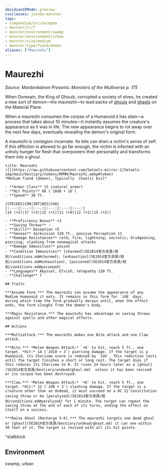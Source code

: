 ```yaml
---
obsidianUIMode: preview
cssclasses: json5e-monster
tags:
- compendium/src/5e/mpmm
- monster/cr/7
- monster/environment/swamp
- monster/environment/urban
- monster/size/medium
- monster/type/fiend/demon
aliases: ["Maurezhi"]
---
```

# Maurezhi
*Source: Mordenkainen Presents: Monsters of the Multiverse p. 175*  

When Doresain, the King of Ghouls, corrupted a society of elves, he created a new sort of demon—the maurezhi—to lead packs of [ghouls](5E2014官方资源/bestiary/undead/ghoul.md) and [ghasts](5E2014官方资源/bestiary/undead/ghast.md) on the Material Plane.

When a maurezhi consumes the corpse of a Humanoid it has slain—a process that takes about 10 minutes—it instantly assumes the creature's appearance as it was in life. The new appearance begins to rot away over the next few days, eventually revealing the demon's original form.

A maurezhi is contagion incarnate. Its bite can drain a victim's sense of self. If this affliction is allowed to go far enough, the victim is infected with an unholy hunger for flesh that overpowers their personality and transforms them into a ghoul.

```ad-statblock
title: Maurezhi
![](https://raw.githubusercontent.com/5etools-mirror-2/5etools-img/main/bestiary/tokens/MPMM/Maurezhi.webp#token)
*Medium fiend (demon), Typically  Chaotic Evil*

- **Armor Class** 15 (natural armor)
- **Hit Points** 88 (`16d8 + 16`)
- **Speed** 30 ft.

|STR|DEX|CON|INT|WIS|CHA|
|:---:|:---:|:---:|:---:|:---:|:---:|
|14 (+2)|17 (+3)|12 (+1)|11 (+0)|12 (+1)|15 (+2)|

- **Proficiency Bonus** +3
- **Saving Throws** ⏤
- **Skills** Deception +5
- **Senses** darkvision 120 ft., passive Perception 11
- **Damage Resistances** cold; fire; lightning; necrotic; bludgeoning, piercing, slashing from nonmagical attacks
- **Damage Immunities** poison
- **Condition Immunities** [charmed](5E2014官方资源/规则/conditions.md#charmed), [exhaustion](5E2014官方资源/规则/conditions.md#exhaustion), [poisoned](5E2014官方资源/规则/conditions.md#poisoned)
- **Languages** Abyssal, Elvish, telepathy 120 ft.
- **Challenge** 7

## Traits

***Assume Form.*** The maurezhi can assume the appearance of any Medium Humanoid it eats. It remains in this form for `1d6` days, during which time the form gradually decays until, when the effect ends, the form sloughs from the demon's body.

***Magic Resistance.*** The maurezhi has advantage on saving throws against spells and other magical effects.

## Actions

***Multiattack.*** The maurezhi makes one Bite attack and one Claw attack.

***Bite.*** *Melee Weapon Attack:* `+6` to hit, reach 5 ft., one target. *Hit:* 14 (`2d10 + 3`) piercing damage. If the target is a Humanoid, its Charisma score is reduced by `1d4`. This reduction lasts until the target finishes a short or long rest. The target dies if this reduces its Charisma to 0. It rises 24 hours later as a [ghoul](5E2014官方资源/bestiary/undead/ghoul.md)  unless it has been revived or its corpse has been destroyed.

***Claw.*** *Melee Weapon Attack:* `+6` to hit, reach 5 ft., one target. *Hit:* 12 (`2d8 + 3`) slashing damage. If the target is a creature other than an Undead, it must succeed on a DC 12 Constitution saving throw or be [paralyzed](5E2014官方资源/规则/conditions.md#paralyzed) for 1 minute. The target can repeat the saving throw at the end of each of its turns, ending the effect on itself on a success.

***Raise Ghoul (Recharge 5-6).*** The maurezhi targets one dead ghoul or [ghast](5E2014官方资源/bestiary/undead/ghast.md) it can see within 30 feet of it. The target is revived with all its hit points.
```
^statblock

## Environment

swamp, urban